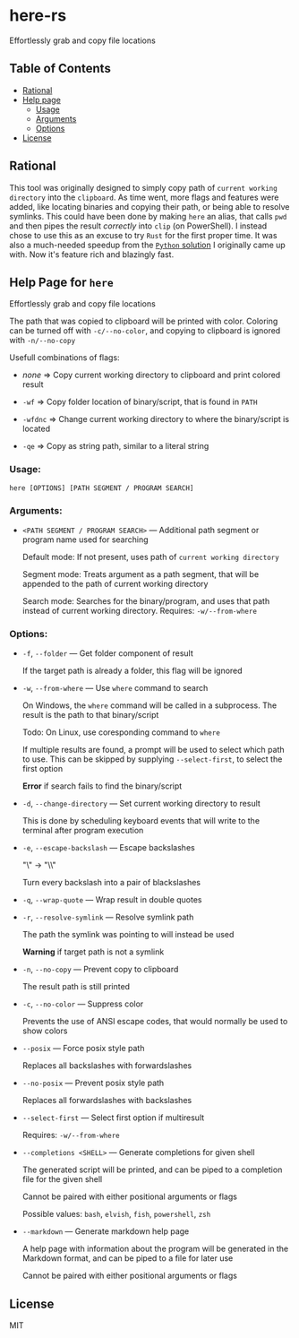 # here-rs

Effortlessly grab and copy file locations

## Table of Contents

- [Rational](#rational)
- [Help page](#help-page-for-here)
  - [Usage](#usage)
  - [Arguments](#arguments)
  - [Options](#options)
- [License](#license)

## Rational

This tool was originally designed to simply copy path of `current working directory` into the `clipboard`.
As time went, more flags and features were added, like locating binaries and copying their path, or being able to resolve symlinks.
This could have been done by making `here` an alias, that calls `pwd` and then pipes the result *correctly* into `clip` (on PowerShell).
I instead chose to use this as an excuse to try `Rust` for the first proper time.
It was also a much-needed speedup from the [`Python` solution](https://github.com/havsalt/here) I originally came up with.
Now it's feature rich and blazingly fast.

## Help Page for `here`

Effortlessly grab and copy file locations

The path that was copied to clipboard will be printed with color. Coloring can be turned off with `-c/--no-color`, and copying to clipboard is ignored with `-n/--no-copy`

Usefull combinations of flags:

- *none* => Copy current working directory to clipboard and print colored result

- `-wf` => Copy folder location of binary/script, that is found in `PATH`

- `-wfdnc` => Change current working directory to where the binary/script is located

- `-qe` => Copy as string path, similar to a literal string

### **Usage:**

`here [OPTIONS] [PATH SEGMENT / PROGRAM SEARCH]`

### **Arguments:**

- `<PATH SEGMENT / PROGRAM SEARCH>` — Additional path segment or program name used for searching

    Default mode: If not present, uses path of `current working directory`

    Segment mode: Treats argument as a path segment, that will be appended to the path of current working directory

    Search mode: Searches for the binary/program, and uses that path instead of current working directory. Requires: `-w/--from-where`

### **Options:**

- `-f`, `--folder` — Get folder component of result

    If the target path is already a folder, this flag will be ignored

- `-w`, `--from-where` — Use `where` command to search

    On Windows, the `where` command will be called in a subprocess. The result is the path to that binary/script

    Todo: On Linux, use coresponding command to `where`

    If multiple results are found, a prompt will be used to select which path to use. This can be skipped by supplying `--select-first`, to select the first option

    **Error** if search fails to find the binary/script

- `-d`, `--change-directory` — Set current working directory to result

    This is done by scheduling keyboard events that will write to the terminal after program execution

- `-e`, `--escape-backslash` — Escape backslashes

    "\\" -> "\\\\"

    Turn every backslash into a pair of blackslashes

- `-q`, `--wrap-quote` — Wrap result in double quotes

- `-r`, `--resolve-symlink` — Resolve symlink path

    The path the symlink was pointing to will instead be used

    **Warning** if target path is not a symlink

- `-n`, `--no-copy` — Prevent copy to clipboard

    The result path is still printed

- `-c`, `--no-color` — Suppress color

    Prevents the use of ANSI escape codes, that would normally be used to show colors

- `--posix` — Force posix style path

    Replaces all backslashes with forwardslashes

- `--no-posix` — Prevent posix style path

    Replaces all forwardslashes with backslashes

- `--select-first` — Select first option if multiresult

    Requires: `-w/--from-where`

- `--completions <SHELL>` — Generate completions for given shell

    The generated script will be printed, and can be piped to a completion file for the given shell

    Cannot be paired with either positional arguments or flags

  Possible values: `bash`, `elvish`, `fish`, `powershell`, `zsh`

- `--markdown` — Generate markdown help page

    A help page with information about the program will be generated in the Markdown format, and can be piped to a file for later use

    Cannot be paired with either positional arguments or flags

## License

MIT

